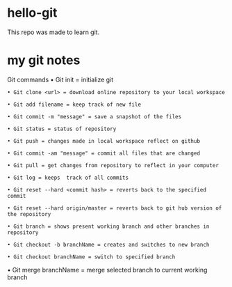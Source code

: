 # hello-git
This repo was made to learn git.

# my git notes
Git commands
	• Git init = initialize git
	
	• Git clone <url> = download online repository to your local workspace
	
	• Git add filename = keep track of new file
	
	• Git commit -m "message" = save a snapshot of the files
	
	• Git status = status of repository
	
	• Git push = changes made in local workspace reflect on github
	
	• Git commit -am "message" = commit all files that are changed
	
	• Git pull = get changes from repository to reflect in your computer
	
	• Git log = keeps  track of all commits
	
	• Git reset --hard <commit hash> = reverts back to the specified commit
	
	• Git reset --hard origin/master = reverts back to git hub version of the repository
	
	• Git branch = shows present working branch and other branches in repository
	
	• Git checkout -b branchName = creates and switches to new branch
	
	• Git checkout branchName = switch to specified branch
	
  • Git merge branchName = merge selected branch to current working branch
